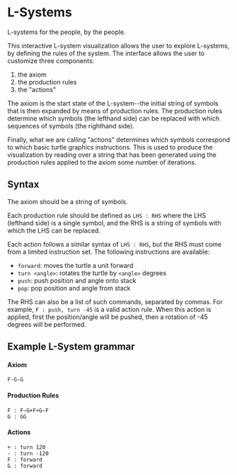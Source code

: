# L-Systems
L-systems for the people, by the people.

This interactive L-system visualization allows the user to explore L-systems, by defining the rules of the system. The interface allows the user to customize three components:
1. the axiom
2. the production rules
3. the "actions"

The axiom is the start state of the L-system--the initial string of symbols that is then expanded by means of production rules. The production rules determine which symbols (the lefthand side) can be replaced with which sequences of symbols (the righthand side). 

Finally, what we are calling "actions" determines which symbols correspond to which basic turtle graphics instructions. This is used to produce the visualization by reading over a string that has been generated using the production rules applied to the axiom some number of iterations.

## Syntax

The axiom should be a string of symbols.

Each production rule should be defined as `LHS : RHS` where the LHS (lefthand side) is a single symbol, and the RHS is a string of symbols with which the LHS can be replaced.

Each action follows a similar syntax of `LHS : RHS`, but the RHS must come from a limited instruction set. The following instructions are available:
- `forward`: moves the turtle a unit forward
- `turn <angle>`: rotates the turtle by `<angle>` degrees
- `push`: push position and angle onto stack
- `pop`: pop position and angle from stack

The RHS can also be a list of such commands, separated by commas. For example, `F : push, turn -45` is a valid action rule. When this action is applied, first the position/angle will be pushed, then a rotation of -45 degrees will be performed.

## Example L-System grammar 

#### Axiom
```
F-G-G
```
#### Production Rules
```
F : F−G+F+G−F
G : GG
```
#### Actions
```
+ : turn 120
- : turn -120
F : forward
G : forward
```
